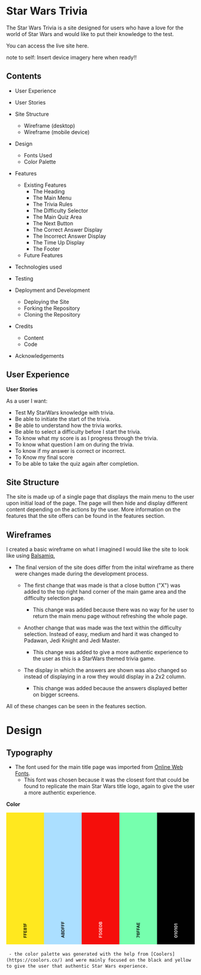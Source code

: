 

# Star Wars Trivia
The Star Wars Trivia is a site designed for users who have a love for the world of Star Wars and would like to put their knowledge to the test.

You can access the live site here.


note to self: Insert device imagery here when ready!!

## Contents

 - User Experience
 - User Stories 
 
 - Site Structure
	- Wireframe (desktop)
	- Wireframe (mobile device)
   
 - Design
	 - Fonts Used
	 - Color Palette

 - Features
	 - Existing Features
		 - The Heading
		 - The Main Menu
		 - The Trivia Rules
		 - The Difficulty Selector
		 - The Main Quiz Area
		 - The Next Button
		 - The Correct Answer Display
		 - The Incorrect Answer Display
		 - The Time Up Display
		 - The Footer
	 - Future Features
	 
 - Technologies used

 - Testing

 - Deployment and Development
	 - Deploying the Site
	 - Forking the Repository
	 - Cloning the Repository

 - Credits
	 - Content
	 - Code

 - Acknowledgements

## User Experience

**User Stories**

As a user I want:

 - Test My StarWars knowledge with trivia.
 - Be able to initiate the start of the trivia.
 - Be able to understand how the trivia works.
 - Be able to select a difficulty before I start the trivia.
 - To know what my score is as I progress through the trivia.
 - To know what question I am on during the trivia.
 - To know if my answer is correct or incorrect.
 - To Know my final score
 - To be able to take the quiz again after completion.

## Site Structure
 The site is made up of a single page that displays the main menu to the user upon initial load of the page. The page will then hide and display different content depending on the actions by the user. More information on the features that the site offers can be found in the features section.

## Wireframes

I created a basic wireframe on what I imagined I would like the site to look like using [Balsamiq.](https://balsamiq.com/)

 - The final version of the site does differ from the inital wireframe  as there were changes made during the development process.
	 - The first change that was made is that a close button ("X") was added to the top right hand corner of the main game area and the difficulty selection page.
	
		 - This change was added because there was no way for he user to return the main menu page without refreshing the whole page.
	 - Another change that was made was the text within the difficulty selection. Instead of easy, medium and hard it was changed to Padawan, Jedi Knight and Jedi Master.
		 - This change was added to give a more authentic experience to the user as this is a StarWars themed trivia game.
	 - The display in which the answers are shown was also changed so instead of displaying in a row they would display in a 2x2 column. 
		 - This change was added because the answers displayed better on bigger screens.

All of these changes can be seen in the features section.

# Design

## Typography

 - The font used for the main title page was imported from [Online Web Fonts](@import%20url%28%27https://db.onlinewebfonts.com/c/0c724f6aa457310440cf8949c615cbd7?family=Star%20Jedi%20V2%27%29;).
	 - This font was chosen because it was the closest font that could be found to replicate the main Star Wars title logo, again to give the user a more authentic experience.

**Color**

![Color Palette](https://github.com/GreenNinjaBoy/Star-Wars-Trivia-PP2/blob/main/assets/readme-images/color-palette.webp.png?raw=true)

	 - the color palette was generated with the help from [Coolers](https://coolors.co/) and were mainly focused on the black and yellow to give the user that authentic Star Wars experience.